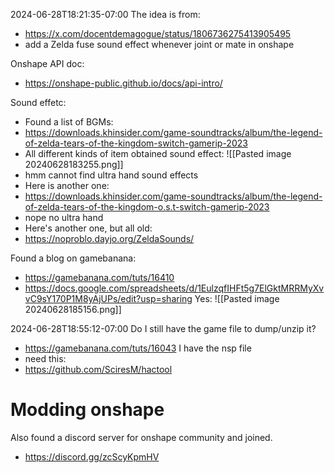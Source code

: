 
2024-06-28T18:21:35-07:00
The idea is from: 
- https://x.com/docentdemagogue/status/1806736275413905495
- add a Zelda fuse sound effect whenever joint or mate in onshape

Onshape API doc:
- https://onshape-public.github.io/docs/api-intro/

Sound effetc:
- Found a list of BGMs:
- https://downloads.khinsider.com/game-soundtracks/album/the-legend-of-zelda-tears-of-the-kingdom-switch-gamerip-2023
- All different kinds of item obtained sound effect:
![[Pasted image 20240628183255.png]]
- hmm cannot find ultra hand sound effects
- Here is another one:
- https://downloads.khinsider.com/game-soundtracks/album/the-legend-of-zelda-tears-of-the-kingdom-o.s.t-switch-gamerip-2023
- nope no ultra hand
- Here's another one, but all old:
- https://noproblo.dayjo.org/ZeldaSounds/

Found a blog on gamebanana:
- https://gamebanana.com/tuts/16410
- https://docs.google.com/spreadsheets/d/1EulzqfIHFt5g7ElGktMRRMyXvvC9sY170P1M8yAjUPs/edit?usp=sharing
Yes:
![[Pasted image 20240628185156.png]]

2024-06-28T18:55:12-07:00
Do I still have the game file to dump/unzip it?
- https://gamebanana.com/tuts/16043
I have the nsp file
- need this:
- https://github.com/SciresM/hactool






# Modding onshape
Also found a discord server for onshape community and joined.
- https://discord.gg/zcScyKpmHV
